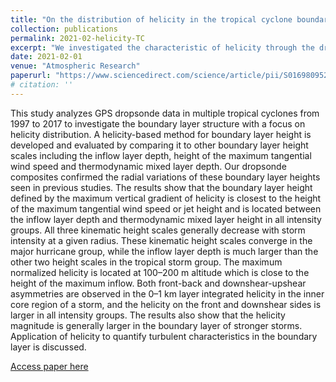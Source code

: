 ```yaml
---
title: "On the distribution of helicity in the tropical cyclone boundary layer from dropsonde composites"
collection: publications
permalink: 2021-02-helicity-TC
excerpt: "We investigated the characteristic of helicity through the dropsonde composite for hurricanes with various intensities."
date: 2021-02-01
venue: "Atmospheric Research"
paperurl: "https://www.sciencedirect.com/science/article/pii/S0169809520312357"
# citation: ''
---
```


This study analyzes GPS dropsonde data in multiple tropical cyclones from 1997 to 2017 to investigate the boundary layer structure with a focus on helicity distribution. A helicity-based method for boundary layer height is developed and evaluated by comparing it to other boundary layer height scales including the inflow layer depth, height of the maximum tangential wind speed and thermodynamic mixed layer depth. Our dropsonde composites confirmed the radial variations of these boundary layer heights seen in previous studies. The results show that the boundary layer height defined by the maximum vertical gradient of helicity is closest to the height of the maximum tangential wind speed or jet height and is located between the inflow layer depth and thermodynamic mixed layer height in all intensity groups. All three kinematic height scales generally decrease with storm intensity at a given radius. These kinematic height scales converge in the major hurricane group, while the inflow layer depth is much larger than the other two height scales in the tropical storm group. The maximum normalized helicity is located at 100–200 m altitude which is close to the height of the maximum inflow. Both front-back and downshear-upshear asymmetries are observed in the 0–1 km layer integrated helicity in the inner core region of a storm, and the helicity on the front and downshear sides is larger in all intensity groups. The results also show that the helicity magnitude is generally larger in the boundary layer of stronger storms. Application of helicity to quantify turbulent characteristics in the boundary layer is discussed.

[Access paper here](https://www.sciencedirect.com/science/article/pii/S0169809520312357)
